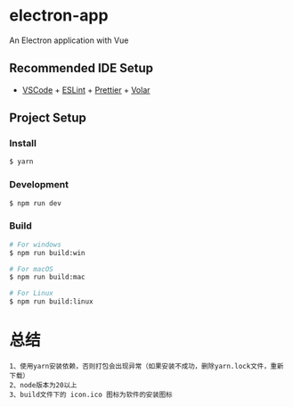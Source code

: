 <!--
 * @Descripttion: 
 * @Author: yanghua
 * @version: 
 * @Date: 2024-09-09 15:02:43
 * @LastEditors: yanghua
 * @LastEditTime: 2024-10-29 09:46:22
-->
# electron-app

An Electron application with Vue

## Recommended IDE Setup

- [VSCode](https://code.visualstudio.com/) + [ESLint](https://marketplace.visualstudio.com/items?itemName=dbaeumer.vscode-eslint) + [Prettier](https://marketplace.visualstudio.com/items?itemName=esbenp.prettier-vscode) + [Volar](https://marketplace.visualstudio.com/items?itemName=Vue.volar)

## Project Setup

### Install

```bash
$ yarn
```

### Development

```bash
$ npm run dev
```

### Build

```bash
# For windows
$ npm run build:win

# For macOS
$ npm run build:mac

# For Linux
$ npm run build:linux
```

# 总结
```
1、使用yarn安装依赖，否则打包会出现异常（如果安装不成功，删除yarn.lock文件，重新下载）
2、node版本为20以上
3、build文件下的 icon.ico 图标为软件的安装图标
```

